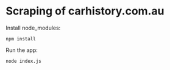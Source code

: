 # Scraping of carhistory.com.au

Install node_modules:

```shell script
npm install
```

Run the app:

```shell script
node index.js
```


